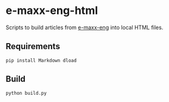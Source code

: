 # e-maxx-eng-html

Scripts to build articles from [e-maxx-eng](https://github.com/e-maxx-eng/e-maxx-eng) into local HTML files.

## Requirements

```shell
pip install Markdown dload
```

## Build

```shell
python build.py
```

